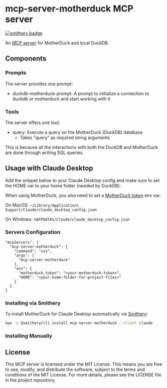 # mcp-server-motherduck MCP server
[![smithery badge](https://smithery.ai/badge/mcp-server-motherduck)](https://smithery.ai/server/mcp-server-motherduck)

An [MCP server](https://modelcontextprotocol.io/introduction) for MotherDuck and local DuckDB.

## Components

### Prompts

The server provides one prompt:

- duckdb-motherduck-prompt: A prompt to initialize a connection to duckdb or motherduck and start working with it

### Tools

The server offers one tool:

- query: Execute a query on the MotherDuck (DuckDB) database
  - Takes "query" as required string arguments

This is because all the interactions with both the DuckDB and MotherDuck are done through writing SQL queries.

## Usage with Claude Desktop

Add the snippet below to your Claude Desktop config and make sure to set the HOME var to your home folder (needed by DuckDB).

When using MotherDuck, you also need to set a [MotherDuck token](https://motherduck.com/docs/key-tasks/authenticating-and-connecting-to-motherduck/authenticating-to-motherduck/#storing-the-access-token-as-an-environment-variable) env var.

On MacOS: `~/Library/Application\ Support/Claude/claude_desktop_config.json`

On Windows: `%APPDATA%/Claude/claude_desktop_config.json`

### Servers Configuration

```
"mcpServers": {
  "mcp-server-motherduck": {
    "command": "uvx",
    "args": [
      "mcp-server-motherduck"
    ],
    "env": {
      "motherduck_token": "<your-motherduck-token>",
      "HOME": "<your-home-folder-for-project-files>"
    }
  }
}
```

### Installing via Smithery

To install MotherDuck for Claude Desktop automatically via [Smithery](https://smithery.ai/server/mcp-server-motherduck):

```bash
npx -y @smithery/cli install mcp-server-motherduck --client claude
```

### Installing Manually
## License

This MCP server is licensed under the MIT License. This means you are free to use, modify, and distribute the software, subject to the terms and conditions of the MIT License. For more details, please see the LICENSE file in the project repository.
